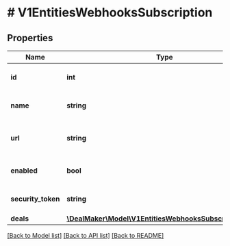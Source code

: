 # # V1EntitiesWebhooksSubscription

## Properties

Name | Type | Description | Notes
------------ | ------------- | ------------- | -------------
**id** | **int** | Webhook subscription id. | [optional]
**name** | **string** | Webhook subscription name. | [optional]
**url** | **string** | Webhook subscription payload URL. | [optional]
**enabled** | **bool** | Webhook subscription status. | [optional]
**security_token** | **string** | Webhook subscription secrete key. | [optional]
**deals** | [**\DealMaker\Model\V1EntitiesWebhooksSubscriptionDeals**](V1EntitiesWebhooksSubscriptionDeals.md) |  | [optional]

[[Back to Model list]](../../README.md#models) [[Back to API list]](../../README.md#endpoints) [[Back to README]](../../README.md)
